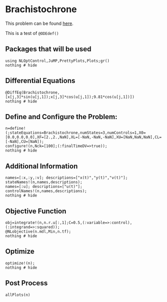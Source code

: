# Brachistochrone


This problem can be found [here](http://www.gpops2.com/Examples/Brachistochrone.html).


This is a test of ``@ODEdef()``

## Packages that will be used
```@example Brachistochrone
using NLOptControl,JuMP,PrettyPlots,Plots;gr()
nothing # hide
```

## Differential Equations
```@example Brachistochrone
@DiffEq(Brachistochrone,[x[j,3]*sin(u[j,1]);x[j,3]*cos(u[j,1]);9.81*cos(u[j,1])])
nothing # hide
```

## Define and Configure the Problem:
```@example Brachistochrone
n=define!(;stateEquations=Brachistochrone,numStates=3,numControls=1,X0=[0.0,0.0,0.0],XF=[2.,2.,NaN],XL=[-NaN,-NaN,-NaN],XU=[NaN,NaN,NaN],CL=[-NaN],CU=[NaN]);
configure!(n,Nck=[100];(:finalTimeDV=>true));
nothing # hide

```
## Additional Information
```@example Brachistochrone
names=[:x,:y,:v]; descriptions=["x(t)","y(t)","v(t)"];
stateNames!(n,names,descriptions);
names=[:u]; descriptions=["u(t)"];
controlNames!(n,names,descriptions);
nothing # hide
```

## Objective Function
```@example Brachistochrone
obj=integrate!(n,n.r.u[:,1];C=0.5,(:variable=>:control),(:integrand=>:squared));
@NLobjective(n.mdl,Min,n.tf);
nothing # hide
```

## Optimize
```@example Brachistochrone
optimize!(n);
nothing # hide
```

## Post Process
```@example Brachistochrone
allPlots(n)
```
